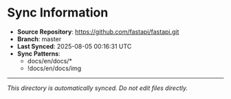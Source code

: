# Sync Information

- **Source Repository**: https://github.com/fastapi/fastapi.git
- **Branch**: master
- **Last Synced**: 2025-08-05 00:16:31 UTC
- **Sync Patterns**:
  - docs/en/docs/*
  - !docs/en/docs/img

---
*This directory is automatically synced. Do not edit files directly.*
